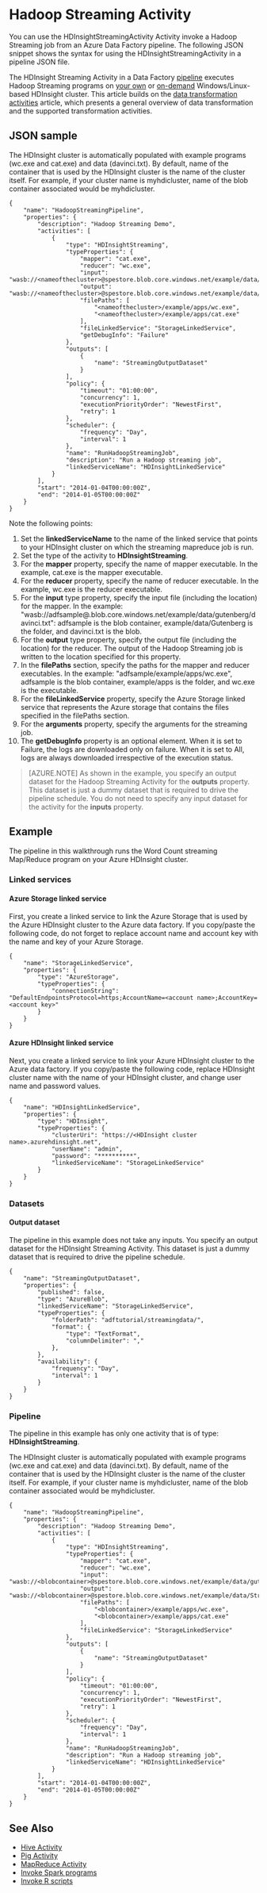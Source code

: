 <properties 
	pageTitle="Hadoop Streaming Activity" 
	description="Learn how you can use the Hadoop Streaming Activity in an Azure data factory to run Hadoop Streaming programs on an on-demand/your own HDInsight cluster." 
	services="data-factory" 
	documentationCenter="" 
	authors="spelluru" 
	manager="jhubbard" 
	editor="monicar"/>

<tags 
	ms.service="data-factory" 
	ms.workload="data-services" 
	ms.tgt_pltfrm="na" 
	ms.devlang="na" 
	ms.topic="article" 
	ms.date="09/20/2016" 
	ms.author="spelluru"/>

# Hadoop Streaming Activity
You can use the HDInsightStreamingActivity Activity invoke a Hadoop Streaming job from an Azure Data Factory pipeline. The following JSON snippet shows the syntax for using the HDInsightStreamingActivity in a pipeline JSON file. 

The HDInsight Streaming Activity in a Data Factory [pipeline](data-factory-create-pipelines.md) executes Hadoop Streaming programs on [your own](data-factory-compute-linked-services.md#azure-hdinsight-linked-service) or [on-demand](data-factory-compute-linked-services.md#azure-hdinsight-on-demand-linked-service) Windows/Linux-based HDInsight cluster. This article builds on the [data transformation activities](data-factory-data-transformation-activities.md) article, which presents a general overview of data transformation and the supported transformation activities.

## JSON sample
The HDInsight cluster is automatically populated with example programs (wc.exe and cat.exe) and data (davinci.txt). By default, name of the container that is used by the HDInsight cluster is the name of the cluster itself. For example, if your cluster name is myhdicluster, name of the blob container associated would be myhdicluster. 

	{
	    "name": "HadoopStreamingPipeline",
	    "properties": {
	        "description": "Hadoop Streaming Demo",
	        "activities": [
	            {
	                "type": "HDInsightStreaming",
	                "typeProperties": {
	                    "mapper": "cat.exe",
	                    "reducer": "wc.exe",
	                    "input": "wasb://<nameofthecluster>@spestore.blob.core.windows.net/example/data/gutenberg/davinci.txt",
	                    "output": "wasb://<nameofthecluster>@spestore.blob.core.windows.net/example/data/StreamingOutput/wc.txt",
	                    "filePaths": [
	                        "<nameofthecluster>/example/apps/wc.exe",
	                        "<nameofthecluster>/example/apps/cat.exe"
	                    ],
	                    "fileLinkedService": "StorageLinkedService",
	                    "getDebugInfo": "Failure"
	                },
	                "outputs": [
	                    {
	                        "name": "StreamingOutputDataset"
	                    }
	                ],
	                "policy": {
	                    "timeout": "01:00:00",
	                    "concurrency": 1,
	                    "executionPriorityOrder": "NewestFirst",
	                    "retry": 1
	                },
	                "scheduler": {
	                    "frequency": "Day",
	                    "interval": 1
	                },
	                "name": "RunHadoopStreamingJob",
	                "description": "Run a Hadoop streaming job",
	                "linkedServiceName": "HDInsightLinkedService"
	            }
	        ],
	        "start": "2014-01-04T00:00:00Z",
	        "end": "2014-01-05T00:00:00Z"
	    }
	}

Note the following points:

1. Set the **linkedServiceName** to the name of the linked service that points to your HDInsight cluster on which the streaming mapreduce job is run.
2. Set the type of the activity to **HDInsightStreaming**.
3. For the **mapper** property, specify the name of mapper executable. In the example, cat.exe is the mapper executable.
4. For the **reducer** property, specify the name of reducer executable. In the example, wc.exe is the reducer executable.
5. For the **input** type property, specify the input file (including the location) for the mapper. In the example: "wasb://adfsample@<account name>.blob.core.windows.net/example/data/gutenberg/davinci.txt": adfsample is the blob container, example/data/Gutenberg is the folder, and davinci.txt is the blob.
6. For the **output** type property, specify the output file (including the location) for the reducer. The output of the Hadoop Streaming job is written to the location specified for this property.
7. In the **filePaths** section, specify the paths for the mapper and reducer executables. In the example: "adfsample/example/apps/wc.exe", adfsample is the blob container, example/apps is the folder, and wc.exe is the executable.
8. For the **fileLinkedService** property, specify the Azure Storage linked service that represents the Azure storage that contains the files specified in the filePaths section.
9. For the **arguments** property, specify the arguments for the streaming job.
10. The **getDebugInfo** property is an optional element. When it is set to Failure, the logs are downloaded only on failure. When it is set to All, logs are always downloaded irrespective of the execution status.

> [AZURE.NOTE] As shown in the example, you specify an output dataset for the Hadoop Streaming Activity for the **outputs** property. This dataset is just a dummy dataset that is required to drive the pipeline schedule. You do not need to specify any input dataset for the activity for the **inputs** property.  

	
## Example
The pipeline in this walkthrough runs the Word Count streaming Map/Reduce program on your Azure HDInsight cluster. 

### Linked services

#### Azure Storage linked service
First, you create a linked service to link the Azure Storage that is used by the Azure HDInsight cluster to the Azure data factory. If you copy/paste the following code, do not forget to replace account name and account key with the name and key of your Azure Storage. 

	{
	    "name": "StorageLinkedService",
	    "properties": {
	        "type": "AzureStorage",
	        "typeProperties": {
	            "connectionString": "DefaultEndpointsProtocol=https;AccountName=<account name>;AccountKey=<account key>"
	        }
	    }
	}

#### Azure HDInsight linked service
Next, you create a linked service to link your Azure HDInsight cluster to the Azure data factory. If you copy/paste the following code, replace HDInsight cluster name with the name of your HDInsight cluster, and change user name and password values. 
	
	{
	    "name": "HDInsightLinkedService",
	    "properties": {
	        "type": "HDInsight",
	        "typeProperties": {
	            "clusterUri": "https://<HDInsight cluster name>.azurehdinsight.net",
	            "userName": "admin",
	            "password": "**********",
	            "linkedServiceName": "StorageLinkedService"
	        }
	    }
	}

### Datasets

#### Output dataset
The pipeline in this example does not take any inputs. You specify an output dataset for the HDInsight Streaming Activity. This dataset is just a dummy dataset that is required to drive the pipeline schedule. 

	{
	    "name": "StreamingOutputDataset",
	    "properties": {
	        "published": false,
	        "type": "AzureBlob",
	        "linkedServiceName": "StorageLinkedService",
	        "typeProperties": {
	            "folderPath": "adftutorial/streamingdata/",
	            "format": {
	                "type": "TextFormat",
	                "columnDelimiter": ","
	            },
	        },
	        "availability": {
	            "frequency": "Day",
	            "interval": 1
	        }
	    }
	}

### Pipeline

The pipeline in this example has only one activity that is of type: **HDInsightStreaming**. 

The HDInsight cluster is automatically populated with example programs (wc.exe and cat.exe) and data (davinci.txt). By default, name of the container that is used by the HDInsight cluster is the name of the cluster itself. For example, if your cluster name is myhdicluster, name of the blob container associated would be myhdicluster.  

	{
	    "name": "HadoopStreamingPipeline",
	    "properties": {
	        "description": "Hadoop Streaming Demo",
	        "activities": [
	            {
	                "type": "HDInsightStreaming",
	                "typeProperties": {
	                    "mapper": "cat.exe",
	                    "reducer": "wc.exe",
	                    "input": "wasb://<blobcontainer>@spestore.blob.core.windows.net/example/data/gutenberg/davinci.txt",
	                    "output": "wasb://<blobcontainer>@spestore.blob.core.windows.net/example/data/StreamingOutput/wc.txt",
	                    "filePaths": [
	                        "<blobcontainer>/example/apps/wc.exe",
	                        "<blobcontainer>/example/apps/cat.exe"
	                    ],
	                    "fileLinkedService": "StorageLinkedService"
	                },
	                "outputs": [
	                    {
	                        "name": "StreamingOutputDataset"
	                    }
	                ],
	                "policy": {
	                    "timeout": "01:00:00",
	                    "concurrency": 1,
	                    "executionPriorityOrder": "NewestFirst",
	                    "retry": 1
	                },
	                "scheduler": {
	                    "frequency": "Day",
	                    "interval": 1
	                },
	                "name": "RunHadoopStreamingJob",
	                "description": "Run a Hadoop streaming job",
	                "linkedServiceName": "HDInsightLinkedService"
	            }
	        ],
	        "start": "2014-01-04T00:00:00Z",
	        "end": "2014-01-05T00:00:00Z"
	    }
	}

## See Also
- [Hive Activity](data-factory-hive-activity.md)
- [Pig Activity](data-factory-pig-activity.md)
- [MapReduce Activity](data-factory-map-reduce.md)
- [Invoke Spark programs](data-factory-spark.md)
- [Invoke R scripts](https://github.com/Azure/Azure-DataFactory/tree/master/Samples/RunRScriptUsingADFSample)

